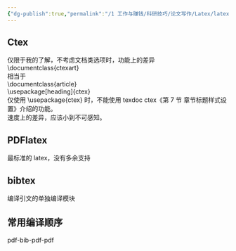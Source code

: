 ```yaml
---
{"dg-publish":true,"permalink":"/1 工作与赚钱/科研技巧/论文写作/Latex/latex编译选项/","title":"latex编译选项"}
---
```



## Ctex
仅限于我的了解，不考虑文档类选项时，功能上的差异  
\documentclass{ctexart}  
相当于  
\documentclass{article}  
\usepackage\[heading\]{ctex}  
仅使用 \usepackage{ctex} 时，不能使用 texdoc ctex《第 7 节 章节标题样式设置》介绍的功能。  
速度上的差异，应该小到不可感知。

## PDFlatex
最标准的 latex，没有多余支持

## bibtex
编译引文的单独编译模块

## 常用编译顺序
pdf-bib-pdf-pdf
